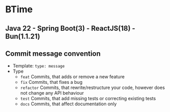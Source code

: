 # BTime

## Java 22 - Spring Boot(3) - ReactJS(18) - Bun(1.1.21)

## Commit message convention

- Template: `type: message`
- Type
  - `feat` Commits, that adds or remove a new feature
  - `fix` Commits, that fixes a bug
  - `refactor` Commits, that rewrite/restructure your code, however does not change any API behaviour
  - `test` Commits, that add missing tests or correcting existing tests
  - `docs` Commits, that affect documentation only
